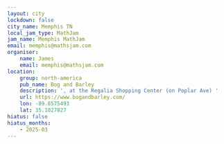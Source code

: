 ```yaml
---
layout: city
lockdown: false
city_name: Memphis TN
local_jam_type: MathJam
jam_name: Memphis MathJam
email: memphis@mathsjam.com
organiser:
    name: James
    email: memphis@mathsjam.com
location:
    group: north-america
    pub_name: Bog and Barley
    description: ', at the Regalia Shopping Center (on Poplar Ave) '
    url: https://www.bogandbarley.com/
    lon: -89.8575493
    lat: 35.1027827
hiatus: false
hiatus_months:
    - 2025-03
---
```



